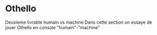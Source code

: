 # Othello
Deuxieme livrable humain vs machine
Dans cette section on essaye de jouer Othello en console "humain"-"machine"
